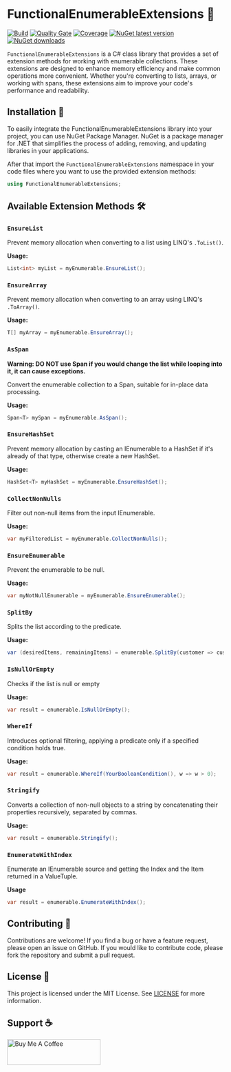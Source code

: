 
# FunctionalEnumerableExtensions 🌟

[![Build](https://github.com/ricardotondello/FunctionalEnumerableExtensions/actions/workflows/dotnet.yml/badge.svg?branch=main)](https://github.com/ricardotondello/FunctionalEnumerableExtensions/actions/workflows/dotnet.yml)
[![Quality Gate](https://sonarcloud.io/api/project_badges/measure?project=ricardotondello_FunctionalEnumerableExtensions&metric=alert_status)](https://sonarcloud.io/dashboard?id=ricardotondello_FunctionalEnumerableExtensions)
[![Coverage](https://sonarcloud.io/api/project_badges/measure?project=ricardotondello_FunctionalEnumerableExtensions&metric=coverage)](https://sonarcloud.io/component_measures?id=ricardotondello_FunctionalEnumerableExtensions&metric=coverage)
[![NuGet latest version](https://badgen.net/nuget/v/FunctionalEnumerableExtensions/latest)](https://nuget.org/packages/FunctionalEnumerableExtensions)
[![NuGet downloads](https://img.shields.io/nuget/dt/FunctionalEnumerableExtensions)](https://www.nuget.org/packages/FunctionalEnumerableExtensions)

`FunctionalEnumerableExtensions` is a C# class library that provides a set of extension methods for working with enumerable collections. 
These extensions are designed to enhance memory efficiency and make common operations more convenient. 
Whether you're converting to lists, arrays, or working with spans, these extensions aim to improve your code's performance and readability.

## Installation 🚀

To easily integrate the FunctionalEnumerableExtensions library into your project, you can use NuGet Package Manager.
NuGet is a package manager for .NET that simplifies the process of adding, removing,
and updating libraries in your applications.

After that import the `FunctionalEnumerableExtensions` namespace in your code files where you want to use the provided extension methods:

```csharp
using FunctionalEnumerableExtensions;
```

## Available Extension Methods 🛠️

### `EnsureList`

Prevent memory allocation when converting to a list using LINQ's `.ToList()`.

**Usage:**
```csharp
List<int> myList = myEnumerable.EnsureList();
```

### `EnsureArray`

Prevent memory allocation when converting to an array using LINQ's `.ToArray()`.

**Usage:**
```csharp
T[] myArray = myEnumerable.EnsureArray();
```

### `AsSpan`

**Warning: DO NOT use Span if you would change the list while looping into it, it can cause exceptions.**

Convert the enumerable collection to a Span, suitable for in-place data processing.

**Usage:**
```csharp
Span<T> mySpan = myEnumerable.AsSpan();
```

### `EnsureHashSet`

Prevent memory allocation by casting an IEnumerable to a HashSet<T> if it's already of that type, otherwise create a new HashSet<T>.

**Usage:**
```csharp
HashSet<T> myHashSet = myEnumerable.EnsureHashSet();
```

### `CollectNonNulls`

Filter out non-null items from the input IEnumerable<T>.

**Usage:**
```csharp
var myFilteredList = myEnumerable.CollectNonNulls();
```

### `EnsureEnumerable`

Prevent the enumerable to be null.

**Usage:**
```csharp
var myNotNullEnumerable = myEnumerable.EnsureEnumerable();
```

### `SplitBy`

Splits the list according to the predicate.

**Usage:**
```csharp
var (desiredItems, remainingItems) = enumerable.SplitBy(customer => customer.LoyaltyTimeInYears > 20);
```

### `IsNullOrEmpty`

Checks if the list is null or empty

**Usage:**
```csharp
var result = enumerable.IsNullOrEmpty();
```

### `WhereIf`

Introduces optional filtering, applying a predicate only if a specified condition holds true.

**Usage:**
```csharp
var result = enumerable.WhereIf(YourBooleanCondition(), w => w > 0);
```

### `Stringify`

Converts a collection of non-null objects to a string by concatenating their properties recursively, separated by commas.

**Usage:**
```csharp
var result = enumerable.Stringify();
```

### `EnumerateWithIndex`

Enumerate an IEnumerable source and getting the Index and the Item returned in a ValueTuple.

**Usage**
```csharp
var result = enumerable.EnumerateWithIndex();
```

## Contributing 👥

Contributions are welcome! If you find a bug or have a feature request, please open an issue on GitHub.
If you would like to contribute code, please fork the repository and submit a pull request.

## License 📄

This project is licensed under the MIT License.
See [LICENSE](https://github.com/ricardotondello/FunctionalEnumerableExtensions/blob/main/LICENSE) for more information.

## Support ☕

<a href="https://www.buymeacoffee.com/ricardotondello" target="_blank"><img src="https://cdn.buymeacoffee.com/buttons/v2/default-yellow.png" alt="Buy Me A Coffee" style="height: 60px !important;width: 217px !important;" ></a>